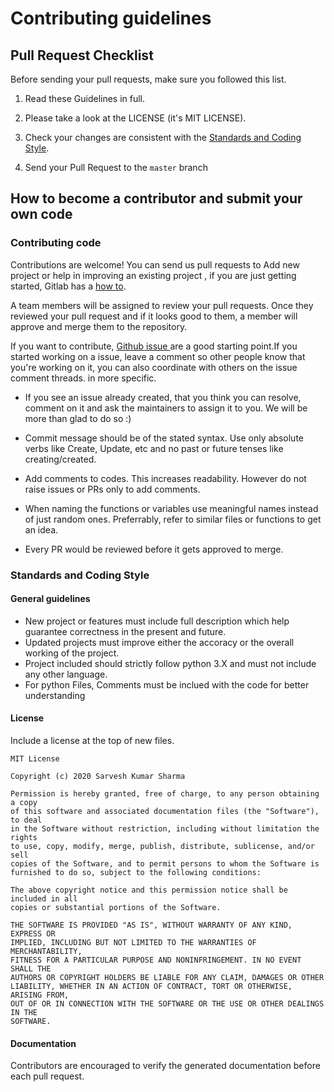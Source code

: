 # Contributing guidelines

## Pull Request Checklist

Before sending your pull requests, make sure you followed this list.

1) Read these Guidelines in full.

2) Please take a look at the LICENSE (it's MIT LICENSE).

3) Check your changes are consistent with the [Standards and Coding Style](CONTRIBUTING.md#standards-and-coding-style).

4) Send your Pull Request to the `master` branch

## How to become a contributor and submit your own code

### Contributing code
Contributions are welcome!
You can send us pull requests to Add new project or help in improving an existing project , if you are just getting started, Gitlab has a [how to](https://docs.gitlab.com/ee/user/project/merge_requests/creating_merge_requests.html).

A team members will be assigned to review your pull requests. Once they reviewed your pull request and if it looks good to them, a member will approve and merge them to the repository.

If you want to contribute, [Github issue ](https://github.com/BhanuRathore21/Machine-Learning-Projects/issues/) are a good starting point.If you started working on a issue, leave a comment so other people know that you're working on it, you can also coordinate with others on the issue comment threads.
in more specific.

* If you see an issue already created, that you think you can resolve, comment on it and ask the maintainers to assign it to you. We will be more than glad to do so :)

* Commit message should be of the stated syntax. Use only absolute verbs like Create, Update, etc and no past or future tenses like creating/created.

* Add comments to codes. This increases readability. However do not raise issues or PRs only to add comments.

* When naming the functions or variables use meaningful names instead of just random ones. Preferrably, refer to similar files or functions to get an idea.

* Every PR would be reviewed before it gets approved to merge.

### Standards and Coding Style
#### General guidelines
* New project or features must include full description which help guarantee correctness in the present and future.
* Updated projects must improve either the accoracy or the overall working of the project.
* Project included should strictly follow python 3.X and must not include any other language.
* For python Files, Comments must be inclued with the code for better understanding

#### License
Include a license at the top of new files.

```
MIT License

Copyright (c) 2020 Sarvesh Kumar Sharma

Permission is hereby granted, free of charge, to any person obtaining a copy
of this software and associated documentation files (the "Software"), to deal
in the Software without restriction, including without limitation the rights
to use, copy, modify, merge, publish, distribute, sublicense, and/or sell
copies of the Software, and to permit persons to whom the Software is
furnished to do so, subject to the following conditions:

The above copyright notice and this permission notice shall be included in all
copies or substantial portions of the Software.

THE SOFTWARE IS PROVIDED "AS IS", WITHOUT WARRANTY OF ANY KIND, EXPRESS OR
IMPLIED, INCLUDING BUT NOT LIMITED TO THE WARRANTIES OF MERCHANTABILITY,
FITNESS FOR A PARTICULAR PURPOSE AND NONINFRINGEMENT. IN NO EVENT SHALL THE
AUTHORS OR COPYRIGHT HOLDERS BE LIABLE FOR ANY CLAIM, DAMAGES OR OTHER
LIABILITY, WHETHER IN AN ACTION OF CONTRACT, TORT OR OTHERWISE, ARISING FROM,
OUT OF OR IN CONNECTION WITH THE SOFTWARE OR THE USE OR OTHER DEALINGS IN THE
SOFTWARE.
```


#### Documentation
Contributors are encouraged to verify the generated documentation before each pull request.

